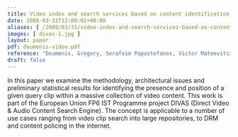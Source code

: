 ```yaml
---
title: Video index and search services based on content identification features
date: 2008-03-31T12:00:01+00:00
aliases: [ /2008/03/31/video-index-and-search-services-based-on-content-identification-features/ ]
images: [ divas-1.jpg ]
layout: paper
pdf: doumenis-video.pdf
reference: "Doumenis, Gregory, Serafeim Papastefanos, Victor Mateevitsi, Fotis Andritsopoulos, Nikos Achilleopoulos, and Anton V. Mikhalev. \"Video index and search services based on content identification features.\" In 2008 IEEE International Symposium on Broadband Multimedia Systems and Broadcasting, pp. 1-4. IEEE, 2008."
draft: false
---
```

In this paper we examine the methodology, architectural issues and preliminary statistical results for identifying the presence and position of a given query clip within a massive collection of video content. This work is part of the European Union FP6 IST Programme project DIVAS (Direct Video & Audio Content Search Engine). The concept is applicable to a number of use cases ranging from video clip search into large repositories, to DRM and content policing in the internet.

